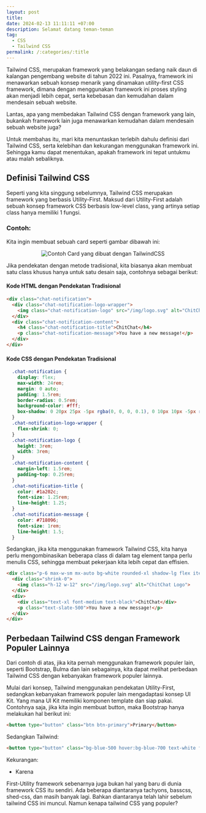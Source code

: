 ```yaml
---
layout: post
title:
date: 2024-02-13 11:11:11 +07:00
description: Selamat datang teman-teman
tag:
  - CSS
  - Tailwind CSS
permalink: /:categories/:title
---
```

Tailwind CSS, merupakan framework yang belakangan sedang naik daun di kalangan pengembang website di tahun 2022 ini. Pasalnya, framework ini menawarkan sebuah konsep menarik yang dinamakan utility-first CSS framework, dimana dengan menggunakan framework ini proses styling akan menjadi lebih cepat, serta kebebasan dan kemudahan dalam mendesain sebuah website.

Lantas, apa yang membedakan Tailwind CSS dengan framework yang lain, bukankah framework lain juga menawarkan kemudahan dalam mendesain sebuah website juga?

Untuk membahas itu, mari kita menuntaskan terlebih dahulu definisi dari Tailwind CSS, serta kelebihan dan kekurangan menggunakan framework ini. Sehingga kamu dapat menentukan, apakah framework ini tepat untukmu atau malah sebaliknya.

## Definisi Tailwind CSS
Seperti yang kita singgung sebelumnya, Tailwind CSS merupakan framework yang berbasis Utility-First. Maksud dari Utility-First adalah sebuah konsep framework CSS berbasis low-level class, yang artinya setiap class hanya memiliki 1 fungsi.

### Contoh:
Kita ingin membuat sebuah card seperti gambar dibawah ini:

<p align="center">
<img src="https://blogger.googleusercontent.com/img/b/R29vZ2xl/AVvXsEhwyVx0LRBS8fkxthnr8RrmwBPYavVy35knbtM4k3_5iDulnfXgQv6aYspnHxTTlH_9FmmkJosDO6EH52kPIZSqhM75P9r-dVu8-1hpgMIFWDoW_GOwUmbLZ17GVUk2CoZUoRNqUG2fYBeeb9_6FmJgi_nmZFfYXaBrMuzdYJjaZ9t6EcCsfTlypTaiAA/s384/contoh-card.png" alt="Contoh Card yang dibuat dengan TailwindCSS"></p>

Jika pendekatan dengan metode tradisional, kita biasanya akan membuat satu class khusus hanya untuk satu desain saja, contohnya sebagai berikut:

#### Kode HTML dengan Pendekatan Tradisional 
```html
<div class="chat-notification">
  <div class="chat-notification-logo-wrapper">
    <img class="chat-notification-logo" src="/img/logo.svg" alt="ChitChat Logo">
  </div>
  <div class="chat-notification-content">
    <h4 class="chat-notification-title">ChitChat</h4>
    <p class="chat-notification-message">You have a new message!</p>
  </div>
</div>
```
#### Kode CSS dengan Pendekatan Tradisional
```css
  .chat-notification {
    display: flex;
    max-width: 24rem;
    margin: 0 auto;
    padding: 1.5rem;
    border-radius: 0.5rem;
    background-color: #fff;
    box-shadow: 0 20px 25px -5px rgba(0, 0, 0, 0.1), 0 10px 10px -5px rgba(0, 0, 0, 0.04);
  }
  .chat-notification-logo-wrapper {
    flex-shrink: 0;
  }
  .chat-notification-logo {
    height: 3rem;
    width: 3rem;
  }
  .chat-notification-content {
    margin-left: 1.5rem;
    padding-top: 0.25rem;
  }
  .chat-notification-title {
    color: #1a202c;
    font-size: 1.25rem;
    line-height: 1.25;
  }
  .chat-notification-message {
    color: #718096;
    font-size: 1rem;
    line-height: 1.5;
  }
```

Sedangkan, jika kita menggunakan framework Tailwind CSS, kita hanya perlu mengombinasikan beberapa class di dalam tag element tanpa perlu menulis CSS, sehingga membuat pekerjaan kita lebih cepat dan effisien.

```html
<div class="p-6 max-w-sm mx-auto bg-white rounded-xl shadow-lg flex items-center space-x-4">
  <div class="shrink-0">
    <img class="h-12 w-12" src="/img/logo.svg" alt="ChitChat Logo">
  </div>
  <div>
    <div class="text-xl font-medium text-black">ChitChat</div>
    <p class="text-slate-500">You have a new message!</p>
  </div>
</div>
```

## Perbedaan Tailwind CSS dengan Framework Populer Lainnya

Dari contoh di atas, jika kita pernah menggunakan framework populer lain, seperti Bootstrap, Bulma dan lain sebagainya, kita dapat melihat perbedaan Tailwind CSS dengan kebanyakan framework populer lainnya.

Mulai dari konsep, Tailwind menggunakan pendekatan Utility-First, sedangkan kebanyakan framework populer lain mengadaptasi konsep UI Kit. Yang mana UI Kit memiliki komponen template dan siap pakai. Contohnya saja, jika kita ingin membuat button, maka Bootstrap hanya melakukan hal berikut ini:

```html
<button type="button" class="btn btn-primary">Primary</button>
```

Sedangkan Tailwind:
```html
<button type="button" class="bg-blue-500 hover:bg-blue-700 text-white font-bold py-2 px-4 rounded">Primary</button>
```

Kekurangan:
- Karena

First-Utility framework sebenarnya juga bukan hal yang baru di dunia framework CSS itu sendiri. Ada beberapa diantaranya tachyons, basscss, shed-css, dan masih banyak lagi. Bahkan diantaranya telah lahir sebelum tailwind CSS ini muncul. Namun kenapa tailwind CSS yang populer?
